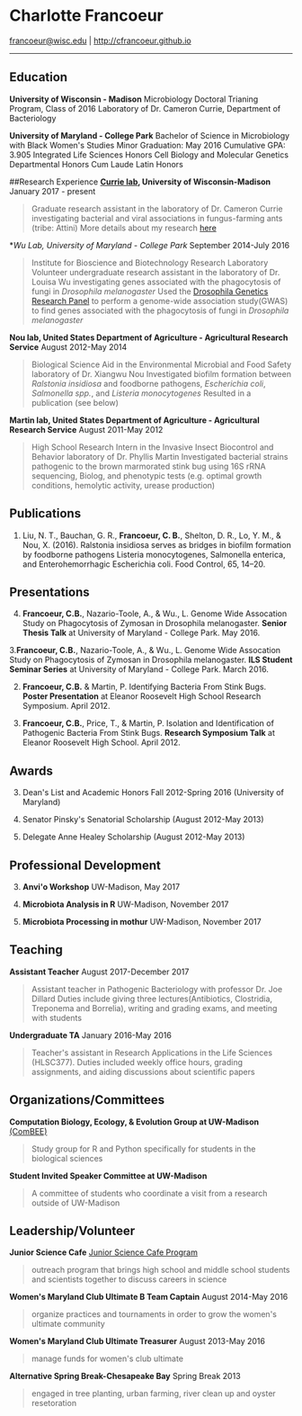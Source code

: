# Charlotte Francoeur

<francoeur@wisc.edu> | http://cfrancoeur.github.io

-----
## Education

**University of Wisconsin - Madison**
Microbiology Doctoral Trianing Program, Class of 2016
Laboratory of Dr. Cameron Currie, Department of Bacteriology

**University of Maryland - College Park**
Bachelor of Science in Microbiology with Black Women's Studies Minor
Graduation: May 2016
Cumulative GPA: 3.905
Integrated Life Sciences Honors
Cell Biology and Molecular Genetics Departmental Honors
Cum Laude Latin Honors

##Research Experience
**[Currie lab](https://currielab.wisc.edu/), University of Wisconsin-Madison**
January 2017 - present
> Graduate research assistant in the laboratory of Dr. Cameron Currie investigating bacterial and viral associations in fungus-farming ants (tribe: Attini)
> More details about my research [here](https://cfrancoeur.github.io/research/)

**Wu Lab, University of Maryland - College Park*
September 2014-July 2016
>Institute for Bioscience and Biotechnology Research Laboratory
>Volunteer undergraduate research assistant in the laboratory of Dr. Louisa Wu investigating genes associated with the phagocytosis of fungi in *Drosophila melanogaster* 
>Used the [Drosophila Genetics Research Panel](http://dgrp2.gnets.ncsu.edu/) to perform a genome-wide association study(GWAS) to find genes associated with the phagocytosis of fungi in *Drosophila melanogaster* 

**Nou lab, United States Department of Agriculture - Agricultural Research Service**
August 2012-May 2014
>Biological Science Aid in the Environmental Microbial and Food Safety laboratory of Dr. Xiangwu Nou
>Investigated biofilm formation between *Ralstonia insidiosa* and foodborne pathogens, *Escherichia coli*, *Salmonella spp.*, and *Listeria monocytogenes*
>Resulted in a publication (see below)

**Martin lab, United States Department of Agriculture - Agricultural Research Service**
August 2011-May 2012
>High School Research Intern in the Invasive Insect Biocontrol and Behavior laboratory of Dr. Phyllis Martin
>Investigated bacterial strains pathogenic to the brown marmorated stink bug using 16S rRNA sequencing, Biolog, and phenotypic tests (e.g. optimal growth conditions, hemolytic activity, urease production)

## Publications

1. Liu, N. T., Bauchan, G. R., **Francoeur, C. B.**, Shelton, D. R., Lo, Y. M., & Nou, X. (2016). Ralstonia insidiosa serves as bridges in biofilm formation by foodborne pathogens Listeria monocytogenes, Salmonella enterica, and Enterohemorrhagic Escherichia coli. Food Control, 65, 14–20.

## Presentations
4. **Francoeur, C.B.**, Nazario-Toole, A., & Wu., L. Genome Wide Assocation Study on Phagocytosis of Zymosan in Drosophila melanogaster. **Senior Thesis Talk** at University of Maryland - College Park. May 2016.

3.**Francoeur, C.B.**, Nazario-Toole, A., & Wu., L. Genome Wide Assocation Study on Phagocytosis of Zymosan in Drosophila melanogaster. **ILS Student Seminar Series** at University of Maryland - College Park. March 2016.

2. **Francoeur, C.B.** & Martin, P. Identifying Bacteria From Stink Bugs. **Poster Presentation** at Eleanor Roosevelt High School Research Symposium. April 2012.

1. **Francoeur, C.B.**, Price, T., & Martin, P. Isolation and Identification of Pathogenic Bacteria From Stink Bugs. **Research Symposium Talk** at Eleanor Roosevelt High School. April 2012.

## Awards
3. Dean's List and Academic Honors Fall 2012-Spring 2016 (University of Maryland)

2. Senator Pinsky's Senatorial Scholarship (August 2012-May 2013)

1. Delegate Anne Healey Scholarship (August 2012-May 2013)

## Professional Development
3. **Anvi'o Workshop** UW-Madison, May 2017

2. **Microbiota Analysis in R** UW-Madison, November 2017

1. **Microbiota Processing in mothur** UW-Madison, November 2017

## Teaching
**Assistant Teacher**
August 2017-December 2017
> Assistant teacher in Pathogenic Bacteriology with professor Dr. Joe Dillard
>Duties include giving three lectures(Antibiotics, Clostridia, Treponema and Borrelia), writing and grading exams, and meeting with students

**Undergraduate TA**
January 2016-May 2016
> Teacher's assistant in Research Applications in the Life Sciences (HLSC377). Duties included weekly office hours, grading assignments, and aiding discussions about scientific papers

## Organizations/Committees
**Computation Biology, Ecology, & Evolution Group at UW-Madison** [(ComBEE)](https://combee-uw-madison.github.io)
> Study group for R and Python specifically for students in the biological sciences

**Student Invited Speaker Committee at UW-Madison**
>A committee of students who coordinate a visit from a research outside of UW-Madison

## Leadership/Volunteer
**Junior Science Cafe** [Junior Science Cafe Program](https://docs.google.com/document/d/11FSEpWUF7sLEIooUIxEXPve3L7TGOv6X2-wiq6UDsKY/edit)
>outreach program that brings high school and middle school students and scientists together to discuss careers in science

**Women's Maryland Club Ultimate B Team Captain**
August 2014-May 2016
> organize practices and tournaments in order to grow the women's ultimate community

**Women's Maryland Club Ultimate Treasurer**
August 2013-May 2016
>manage funds for women's club ultimate

**Alternative Spring Break-Chesapeake Bay**
Spring Break 2013
>engaged in tree planting, urban farming, river clean up and oyster resetoration